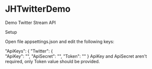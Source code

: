 # JHTwitterDemo
Demo Twitter Stream API

Setup

Open file appsettings.json and edit the following keys:

 "ApiKeys": {
    "Twitter": {     
      "ApiKey": "",
      "ApiSecret": "",
      "Token": ""
    }
ApiKey and ApiSecret aren't required, only Token value should be provided.
